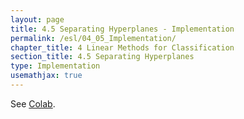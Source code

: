 ```yaml
---
layout: page
title: 4.5 Separating Hyperplanes - Implementation
permalink: /esl/04_05_Implementation/
chapter_title: 4 Linear Methods for Classification
section_title: 4.5 Separating Hyperplanes
type: Implementation
usemathjax: true
---
```


See [Colab](https://colab.research.google.com/drive/1dQ-FPt27qRWDTPICAAtYHRzlnPUDC9Ex?usp=sharing).